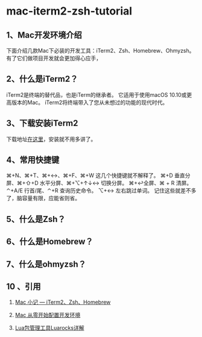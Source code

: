# mac-iterm2-zsh-tutorial

## 1、Mac开发环境介绍
下面介绍几款Mac下必装的开发工具：iTerm2、Zsh、Homebrew、Ohmyzsh。有了它们做项目开发就会更加得心应手，

## 2、什么是iTerm2？
iTerm2是终端的替代品，也是iTerm的继承者。 它适用于使用macOS 10.10或更高版本的Mac。 iTerm2将终端带入了您从未想过的功能的现代时代。

## 3、下载安装iTerm2
下载地址[在这里](https://www.iterm2.com/)，安装就不用多讲了。

## 4、常用快捷键
⌘+N、⌘+T、⌘+↔、⌘+F、⌘+W 这几个快捷键就不解释了。
⌘+D 垂直分屏、⌘+⇧+D 水平分屏、⌘+⌥+↑↓↔ 切换分屏。
⌘+↩全屏、⌘ + R 清屏。
⌃+A/E 行首/尾、⌃+R 查询历史命令。
⌥+↔ 左右跳过单词。
记住这些就差不多了，脑容量有限，应能省则省。

## 5、什么是Zsh？


## 6、什么是Homebrew？

## 7、什么是ohmyzsh？

## 10 、引用
1. [Mac 小记 — iTerm2、Zsh、Homebrew](https://www.cnblogs.com/youclk/p/8125305.html)

2. [Mac 从零开始配置开发环境](https://www.codecasts.com/series/setup-a-mac-dev-machine)

3. [Lua包管理工具Luarocks详解](https://my.oschina.net/idevz/blog/519598)